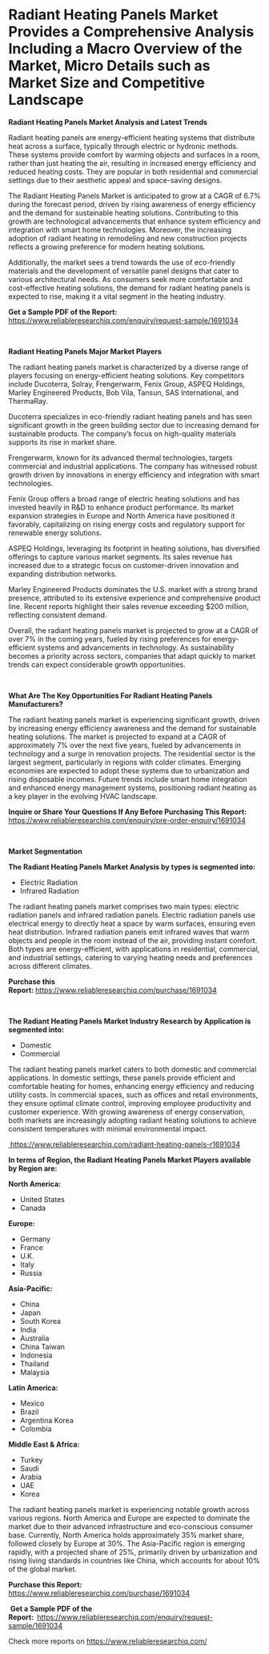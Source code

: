 <p><h1>Radiant Heating Panels Market Provides a Comprehensive Analysis Including a Macro Overview of the Market, Micro Details such as Market Size and Competitive Landscape</h1></p><p><strong>Radiant Heating Panels Market Analysis and Latest Trends</strong></p>
<p><p>Radiant heating panels are energy-efficient heating systems that distribute heat across a surface, typically through electric or hydronic methods. These systems provide comfort by warming objects and surfaces in a room, rather than just heating the air, resulting in increased energy efficiency and reduced heating costs. They are popular in both residential and commercial settings due to their aesthetic appeal and space-saving designs.</p><p>The Radiant Heating Panels Market is anticipated to grow at a CAGR of 6.7% during the forecast period, driven by rising awareness of energy efficiency and the demand for sustainable heating solutions. Contributing to this growth are technological advancements that enhance system efficiency and integration with smart home technologies. Moreover, the increasing adoption of radiant heating in remodeling and new construction projects reflects a growing preference for modern heating solutions. </p><p>Additionally, the market sees a trend towards the use of eco-friendly materials and the development of versatile panel designs that cater to various architectural needs. As consumers seek more comfortable and cost-effective heating solutions, the demand for radiant heating panels is expected to rise, making it a vital segment in the heating industry.</p></p>
<p><strong>Get a Sample PDF of the Report:&nbsp;</strong> <a href="https://www.reliableresearchiq.com/enquiry/request-sample/1691034?utm_campaign=1170&utm_medium=2&utm_source=Github&utm_content=ia&utm_term=06012025&utm_id=radiant-heating-panels">https://www.reliableresearchiq.com/enquiry/request-sample/1691034</a></p>
<p>&nbsp;</p>
<p><strong>Radiant Heating Panels Major Market Players</strong></p>
<p><p>The radiant heating panels market is characterized by a diverse range of players focusing on energy-efficient heating solutions. Key competitors include Ducoterra, Solray, Frengerwarm, Fenix Group, ASPEQ Holdings, Marley Engineered Products, Bob Vila, Tansun, SAS International, and ThermaRay.</p><p>Ducoterra specializes in eco-friendly radiant heating panels and has seen significant growth in the green building sector due to increasing demand for sustainable products. The company’s focus on high-quality materials supports its rise in market share. </p><p>Frengerwarm, known for its advanced thermal technologies, targets commercial and industrial applications. The company has witnessed robust growth driven by innovations in energy efficiency and integration with smart technologies.</p><p>Fenix Group offers a broad range of electric heating solutions and has invested heavily in R&D to enhance product performance. Its market expansion strategies in Europe and North America have positioned it favorably, capitalizing on rising energy costs and regulatory support for renewable energy solutions.</p><p>ASPEQ Holdings, leveraging its footprint in heating solutions, has diversified offerings to capture various market segments. Its sales revenue has increased due to a strategic focus on customer-driven innovation and expanding distribution networks.</p><p>Marley Engineered Products dominates the U.S. market with a strong brand presence, attributed to its extensive experience and comprehensive product line. Recent reports highlight their sales revenue exceeding $200 million, reflecting consistent demand.</p><p>Overall, the radiant heating panels market is projected to grow at a CAGR of over 7% in the coming years, fueled by rising preferences for energy-efficient systems and advancements in technology. As sustainability becomes a priority across sectors, companies that adapt quickly to market trends can expect considerable growth opportunities.</p></p>
<p>&nbsp;</p>
<p><strong>What Are The Key Opportunities For Radiant Heating Panels Manufacturers?</strong></p>
<p><p>The radiant heating panels market is experiencing significant growth, driven by increasing energy efficiency awareness and the demand for sustainable heating solutions. The market is projected to expand at a CAGR of approximately 7% over the next five years, fueled by advancements in technology and a surge in renovation projects. The residential sector is the largest segment, particularly in regions with colder climates. Emerging economies are expected to adopt these systems due to urbanization and rising disposable incomes. Future trends include smart home integration and enhanced energy management systems, positioning radiant heating as a key player in the evolving HVAC landscape.</p></p>
<p><strong>Inquire or Share Your Questions If Any Before Purchasing This Report:</strong> <a href="https://www.reliableresearchiq.com/enquiry/pre-order-enquiry/1691034?utm_campaign=1170&utm_medium=2&utm_source=Github&utm_content=ia&utm_term=06012025&utm_id=radiant-heating-panels">https://www.reliableresearchiq.com/enquiry/pre-order-enquiry/1691034</a></p>
<p>&nbsp;</p>
<p><strong>Market Segmentation</strong></p>
<p><strong>The Radiant Heating Panels Market Analysis by types is segmented into:</strong></p>
<p><ul><li>Electric Radiation</li><li>Infrared Radiation</li></ul></p>
<p><p>The radiant heating panels market comprises two main types: electric radiation panels and infrared radiation panels. Electric radiation panels use electrical energy to directly heat a space by warm surfaces, ensuring even heat distribution. Infrared radiation panels emit infrared waves that warm objects and people in the room instead of the air, providing instant comfort. Both types are energy-efficient, with applications in residential, commercial, and industrial settings, catering to varying heating needs and preferences across different climates.</p></p>
<p><strong>Purchase this Report:&nbsp;</strong><a href="https://www.reliableresearchiq.com/purchase/1691034?utm_campaign=1170&utm_medium=2&utm_source=Github&utm_content=ia&utm_term=06012025&utm_id=radiant-heating-panels">https://www.reliableresearchiq.com/purchase/1691034</a></p>
<p>&nbsp;</p>
<p><strong>The Radiant Heating Panels Market Industry Research by Application is segmented into:</strong></p>
<p><ul><li>Domestic</li><li>Commercial</li></ul></p>
<p><p>The radiant heating panels market caters to both domestic and commercial applications. In domestic settings, these panels provide efficient and comfortable heating for homes, enhancing energy efficiency and reducing utility costs. In commercial spaces, such as offices and retail environments, they ensure optimal climate control, improving employee productivity and customer experience. With growing awareness of energy conservation, both markets are increasingly adopting radiant heating solutions to achieve consistent temperatures with minimal environmental impact.</p></p>
<p><a href="https://www.reliableresearchiq.com/radiant-heating-panels-r1691034?utm_campaign=1170&utm_medium=2&utm_source=Github&utm_content=ia&utm_term=06012025&utm_id=radiant-heating-panels">&nbsp;https://www.reliableresearchiq.com/radiant-heating-panels-r1691034</a></p>
<p><strong>In terms of Region, the Radiant Heating Panels Market Players available by Region are:</strong></p>
<p>
    <p> <strong> North America: </strong>
        <ul>
            <li>United States</li>
            <li>Canada</li>
        </ul>
        </p> 
    <p> <strong> Europe: </strong>
        <ul>
            <li>Germany</li>
            <li>France</li>
            <li>U.K.</li>
            <li>Italy</li>
            <li>Russia</li>
        </ul>
        </p> 
    <p> <strong> Asia-Pacific: </strong>
        <ul>
            <li>China</li>
            <li>Japan</li>
            <li>South Korea</li>
            <li>India</li>
            <li>Australia</li>
            <li>China Taiwan</li>
            <li>Indonesia</li>
            <li>Thailand</li>
            <li>Malaysia</li>
        </ul>
        </p> 
    <p> <strong> Latin America: </strong>
        <ul>
            <li>Mexico</li>
            <li>Brazil</li>
            <li>Argentina Korea</li>
            <li>Colombia</li>
        </ul>
        </p> 
    <p> <strong> Middle East & Africa: </strong>
        <ul>
            <li>Turkey</li>
            <li>Saudi</li>
            <li>Arabia</li>
            <li>UAE</li>
            <li>Korea</li>
        </ul>
    </p>
    </p>
<p><p>The radiant heating panels market is experiencing notable growth across various regions. North America and Europe are expected to dominate the market due to their advanced infrastructure and eco-conscious consumer base. Currently, North America holds approximately 35% market share, followed closely by Europe at 30%. The Asia-Pacific region is emerging rapidly, with a projected share of 25%, primarily driven by urbanization and rising living standards in countries like China, which accounts for about 10% of the global market.</p></p>
<p><strong>Purchase this Report: </strong><a href="https://www.reliableresearchiq.com/purchase/1691034?utm_campaign=1170&utm_medium=2&utm_source=Github&utm_content=ia&utm_term=06012025&utm_id=radiant-heating-panels">https://www.reliableresearchiq.com/purchase/1691034</a></p>
<p>&nbsp;<strong>Get a Sample PDF of the Report:&nbsp;&nbsp;</strong><a href="https://www.reliableresearchiq.com/enquiry/request-sample/1691034?utm_campaign=1170&utm_medium=2&utm_source=Github&utm_content=ia&utm_term=06012025&utm_id=radiant-heating-panels">https://www.reliableresearchiq.com/enquiry/request-sample/1691034</a></p>
<p><strong></strong></p>
<p>Check more reports on <a href="https://www.reliableresearchiq.com/?utm_campaign=1170&utm_medium=2&utm_source=Github&utm_content=ia&utm_term=06012025&utm_id=radiant-heating-panels">https://www.reliableresearchiq.com/</a></p>